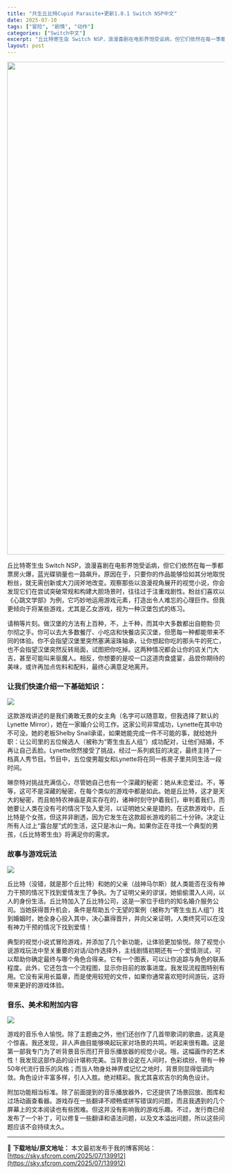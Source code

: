 ```yaml
---
title: "共生丘比特Cupid Parasite+更新1.0.1 Switch NSP中文"
date: 2025-07-10
tags: ["冒险", "剧情", "动作"]
categories: ["Switch中文"]
excerpt: "丘比特寄生虫 Switch NSP，浪漫喜剧在电影界饱受诟病，但它们依然在每一季都票房火爆，蓝光碟销量也一路飙升。原因在于，只要你的作品能够恰如其分地取悦粉丝，就无需创新或大刀阔斧地改变。观察那些以浪漫视角展开的视觉小说，你会发现它们在尝试突破常规和构建大胆场景时，往往过于注重戏剧性。粉丝们喜欢以《&hellip;"
layout: post
---
```


<img class="aligncenter size-full wp-image-139913" src="https://sky.sfcrom.com/wp-content/uploads/2025/07/2025071011461629.webp" alt="" width="702" height="1138" />

丘比特寄生虫 Switch NSP，浪漫喜剧在电影界饱受诟病，但它们依然在每一季都票房火爆，蓝光碟销量也一路飙升。原因在于，只要你的作品能够恰如其分地取悦粉丝，就无需创新或大刀阔斧地改变。观察那些以浪漫视角展开的视觉小说，你会发现它们在尝试突破常规和构建大胆场景时，往往过于注重戏剧性。粉丝们喜欢以《心跳文学部》为例，它巧妙地运用游戏元素，打造出令人难忘的心理巨作。但我更倾向于将某些游戏，尤其是乙女游戏，视为一种汉堡包式的练习。

请稍等片刻。做汉堡的方法有上百种，不，上千种，而其中大多数都出自鲍勃·贝尔彻之手。你可以去大多数餐厅、小吃店和快餐店买汉堡，但愿每一种都能带来不同的体验。你不会指望汉堡里突然塞满滚珠轴承，让你想起你吃的那头牛的死亡，也不会指望汉堡突然反转局面，试图把你吃掉。这两种情况都会让你的店关门大吉，甚至可能叫来驱魔人。相反，你想要的是咬一口这道肉食盛宴，品尝你期待的美味，或许再加点佐料和配料，最终心满意足地离开。
<h3>让我们快速介绍一下基础知识：</h3>
<img src="https://img-eshop.cdn.nintendo.net/i/a69bef80e141dde95312edef54f8a9641cc5ddad232bb23deb23a078bcb7cc3a.jpg?w=1000" />

这款游戏讲述的是我们勇敢无畏的女主角（名字可以随意取，但我选择了默认的Lynette Mirror），她在一家婚介公司工作。这家公司非常成功，Lynette在其中功不可没。她的老板Shelby Snail承诺，如果她能完成一件不可能的事，就给她升职：让公司里的五位候选人（被称为“寄生虫五人组”）成功配对，让他们结婚，不再让自己丢脸。Lynette欣然接受了挑战，经过一系列疯狂的决定，最终主持了一档真人秀节目。节目中，五位俊男靓女和Lynette将在同一栋房子里共同生活一段时间。

琳奈特对挑战充满信心，尽管她自己也有一个深藏的秘密：她从未恋爱过。不，等等，这可不是深藏的秘密，在每个类似的游戏中都是如此。她是丘比特，这才是天大的秘密，而且帕特农神庙是真实存在的，诸神时刻守护着我们，审判着我们，而她要让人类在没有弓的情况下坠入爱河，以证明她父亲是错的。在这款游戏中，丘比特是个女孩，但这并非剧透，因为它发生在这款超长游戏的前二十分钟。决定让所有人过上“露台屋”式的生活，这只是冰山一角。如果你正在寻找一个典型的男孩，《丘比特寄生虫》将满足你的需求。
<h3>故事与游戏玩法</h3>
<img src="https://img-eshop.cdn.nintendo.net/i/29664c3028fcde7ee7cacdd7cab4e483d0ad6f4c28a1d25c4bdf297454d7625c.jpg?w=1000" />

丘比特（没错，就是那个丘比特）和她的父亲（战神马尔斯）就人类能否在没有神力干预的情况下找到爱情发生了争执。为了证明父亲的谬误，她偷偷潜入人间，以人的身份生活。丘比特加入了丘比特公司，这是一家位于纽约的知名婚介服务公司。当她获得晋升机会，条件是帮助五个无望的案例（被称为“寄生虫五人组”）找到婚姻时，她全身心投入其中，决心赢得晋升，并向父亲证明，人类终究可以在没有神力干预的情况下找到爱情！

典型的视觉小说式冒险游戏，并添加了几个新功能，让体验更加愉悦。除了视觉小说游戏玩法中至关重要的对话/动作选择外，主线剧情初期还有一个爱情测试，可以帮助你确定最终与哪个角色合得来。它有一个图表，可以让你追踪与角色的联系程度。此外，它还包含一个流程图，显示你目前的故事进度。我发现流程图特别有用。它没有采用长篇章，而是使用较短的文件，如果你通常喜欢短时间游玩，这将带来更好的游戏体验。
<h3>音乐、美术和附加内容</h3>
<img src="https://img-eshop.cdn.nintendo.net/i/a8ee1892a10b7ca3f8dd3e49da7394875fc437dc2114d65f526fd7786e3faee8.jpg?w=1000" />

游戏的音乐令人愉悦。除了主题曲之外，他们还创作了几首带歌词的歌曲，这真是个惊喜。我还发现，非人声曲目能够唤起玩家对场景的共鸣，听起来很有趣。这是第一部我专门为了听背景音乐而打开音乐播放器的视觉小说。哦，这幅画作的艺术性！我发现这部作品的设计堪称完美。当背景设定在人间时，色彩缤纷，带有一种50年代流行音乐的风格；而当人物身处神界或记忆之地时，背景则显得低调内敛。角色设计丰富多样，引人入胜。绝对精彩。我尤其喜欢吉尔的角色设计。

附加功能相当标准。除了前面提到的音乐播放器外，它还提供了场景回放、图库和过场动画查看器。游戏存在一些翻译不顺畅或拼写错误的问题，而且我遇到的几个屏幕上的文本阅读也有些困难。但这并没有影响我的游戏乐趣。不过，发行商已经发布了一个补丁，可以修复一些翻译和语法问题，以及文本溢出问题，所以这些问题应该不会持续太久。

---
📖 **下载地址/原文地址：** 本文最初发布于我的博客网站：[https://sky.sfcrom.com/2025/07/139912](https://sky.sfcrom.com/2025/07/139912)
